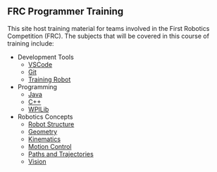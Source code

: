 ## FRC Programmer Training

This site host training material for teams involved in the First Robotics Competition (FRC). The subjects that will be covered in this course of training include:

- Development Tools
  - [VSCode](Tools/VSCode.md)
  - [Git](Tools/git.md)
  - [Training Robot](Tools/trainingRobot.md)
- Programming
  - [Java](Languages/Java/intro.md)
  - [C++](Languages/CPP/intro.md)
  - [WPILib](Languages/CPP/wpi.md)
- Robotics Concepts
  - [Robot Structure](Concepts/RobotStructure/intro.md)
  - [Geometry](Concepts/Geometry/intro.md)
  - [Kinematics](Concepts/Kinematics/intro.md)
  - [Motion Control](Concepts/Motion/intro.md)
  - [Paths and Trajectories](Concepts/Trajectory/intro.md)
  - [Vision](Concepts/Vision/intro.md)


